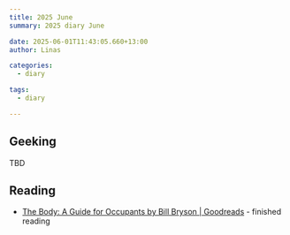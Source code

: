 ```yaml
---
title: 2025 June
summary: 2025 diary June

date: 2025-06-01T11:43:05.660+13:00
author: Linas

categories:
  - diary

tags:
  - diary

---
```


## Geeking

TBD

## Reading

* [The Body: A Guide for Occupants by Bill Bryson | Goodreads](https://www.goodreads.com/book/show/43582376-the-body) - finished reading

